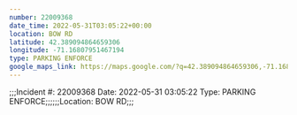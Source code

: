 ```yaml
---
number: 22009368
date_time: 2022-05-31T03:05:22+00:00
location: BOW RD
latitude: 42.389094864659306
longitude: -71.16807951467194
type: PARKING ENFORCE
google_maps_link: https://maps.google.com/?q=42.389094864659306,-71.16807951467194
---
```


;;;Incident #: 22009368   Date: 2022-05-31 03:05:22   Type: PARKING ENFORCE;;;;;;Location: BOW RD;;;
